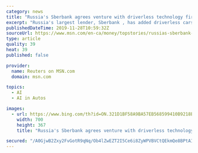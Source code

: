 ```yaml
---
category: news
title: "Russia's Sberbank agrees venture with driverless technology firm"
excerpt: "Russia's largest lender, Sberbank , has added driverless cars to its list of technology ventures, by teaming up with AI transport developer Cognitive Technologies, the two companies said on Thursday."
publishedDateTime: 2019-11-28T10:59:32Z
sourceUrl: https://www.msn.com/en-ca/money/topstories/russias-sberbank-agrees-venture-with-driverless-technology-firm/ar-BBXsdKI
type: article
quality: 39
heat: 39
published: false

provider:
  name: Reuters on MSN.com
  domain: msn.com

topics:
  - AI
  - AI in Autos

images:
  - url: https://www.bing.com/th?id=ON.321D1BF58A9BA57EB568599410B9218E
    width: 700
    height: 367
    title: "Russia's Sberbank agrees venture with driverless technology firm"

secured: "/A0GjwB2Zxy2FvGotR9qNq/Ob4lZwEZT2I5Ce6i8ZyWPVBVCtQEkmQe8BPtAIND6+DjwFC8n66yPIBeA+DX1ZEUtx3OTNKgp6G4lPyOSWzB6DBdZIlfcE1FnIrHuM/8Ugj6S7sXCRCpQOMgB5acPQI4AIvknQXcXAdL2aVYzwm2MkeZ7FXjLcmKqVAORdI41xv+JwLgtU9iPZvLg3cVte4hi6z/pMLqzxEsW48qwdD98QfhAeB5MP1AJhM9G3sZRe8VFJQzd0wILLKCGYnr9cA==;RJaO99zAo6pofSQrU2P6cw=="
---
```



